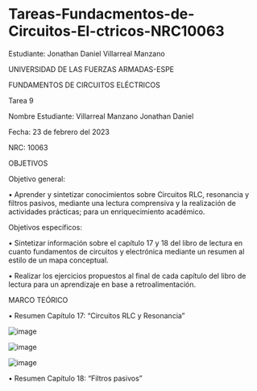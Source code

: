 # Tareas-Fundacmentos-de-Circuitos-El-ctricos-NRC10063
Estudiante: Jonathan Daniel Villarreal Manzano

UNIVERSIDAD DE LAS FUERZAS ARMADAS-ESPE

FUNDAMENTOS DE CIRCUITOS ELÉCTRICOS	

Tarea 9

Nombre Estudiante: Villarreal Manzano Jonathan Daniel

Fecha: 23 de febrero del 2023

NRC: 10063

OBJETIVOS

Objetivo general:

•	     Aprender y sintetizar conocimientos sobre Circuitos RLC, resonancia y filtros pasivos, mediante una lectura comprensiva y
la realización de actividades prácticas; para un enriquecimiento académico. 

Objetivos específicos:

•	     Sintetizar información sobre el capítulo 17 y 18 del libro de lectura en cuanto fundamentos de circuitos y electrónica
mediante un resumen al estilo de un mapa conceptual.  

•	     Realizar los ejercicios propuestos al final de cada capítulo del libro de lectura para un aprendizaje en base a retroalimentación. 

MARCO TEÓRICO

•	Resumen Capítulo 17: “Circuitos RLC y Resonancia”

![image](https://user-images.githubusercontent.com/116780175/219972912-c60b178f-04b5-4942-a5f9-4b7f507bc686.png)

![image](https://user-images.githubusercontent.com/116780175/219972946-54c6b205-9fa1-4c51-928d-f877db4b7372.png)

![image](https://user-images.githubusercontent.com/116780175/219972962-97c61ce1-80d8-4582-b93d-3dc372bd94e5.png)

•	Resumen Capítulo 18: “Filtros pasivos”


